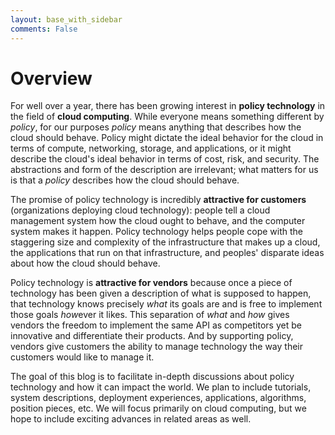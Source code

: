 ```yaml
---
layout: base_with_sidebar
comments: False
---
```


# Overview


For well over a year, there has been growing interest in **policy technology** in the field of **cloud computing**.  While everyone means something different by *policy*, for our purposes *policy* means anything that describes how the cloud should behave.  Policy might dictate the ideal behavior for the cloud in terms of compute, networking, storage, and applications, or it might describe the cloud's ideal behavior in terms of cost, risk, and security.  The abstractions and form of the description are irrelevant; what matters for us is that a *policy* describes how the cloud should behave.

The promise of policy technology is incredibly **attractive for customers** (organizations deploying cloud technology): people tell a cloud management system how the cloud ought to behave, and the computer system makes it happen.  Policy technology helps people cope with the staggering size and complexity of the infrastructure that makes up a cloud, the applications that run on that infrastructure, and peoples' disparate ideas about how the cloud should behave.

Policy technology is **attractive for vendors** because once a piece of technology has been given a description of what is supposed to happen, that technology knows precisely *what* its goals are and is free to implement those goals *how*ever it likes.  This separation of *what* and *how* gives vendors the freedom to implement the same API as competitors yet be innovative and differentiate their products.  And by supporting policy, vendors give customers the ability to manage technology the way their customers would like to manage it.

The goal of this blog is to facilitate in-depth discussions about policy technology and how it can impact the world.  We plan to include tutorials, system descriptions, deployment experiences, applications, algorithms, position pieces, etc.  We will focus primarily on cloud computing, but we hope to include exciting advances in related areas as well.
